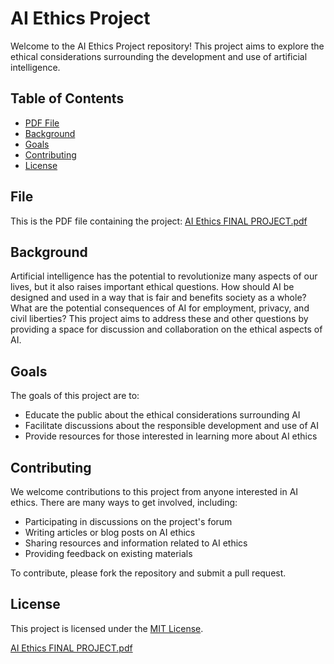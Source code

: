 # AI Ethics Project

Welcome to the AI Ethics Project repository! This project aims to explore the ethical considerations surrounding the development and use of artificial intelligence.

## Table of Contents

- [PDF File](#File)
- [Background](#background)
- [Goals](#goals)
- [Contributing](#contributing)
- [License](#license)

## File
This is the PDF file containing the project:
[AI Ethics FINAL PROJECT.pdf](https://github.com/ranystephan/AI-Ethics-Project/files/10378637/AI.Ethics.FINAL.PROJECT.pdf)

## Background

Artificial intelligence has the potential to revolutionize many aspects of our lives, but it also raises important ethical questions. How should AI be designed and used in a way that is fair and benefits society as a whole? What are the potential consequences of AI for employment, privacy, and civil liberties? This project aims to address these and other questions by providing a space for discussion and collaboration on the ethical aspects of AI.

## Goals

The goals of this project are to:

- Educate the public about the ethical considerations surrounding AI
- Facilitate discussions about the responsible development and use of AI
- Provide resources for those interested in learning more about AI ethics

## Contributing

We welcome contributions to this project from anyone interested in AI ethics. There are many ways to get involved, including:

- Participating in discussions on the project's forum
- Writing articles or blog posts on AI ethics
- Sharing resources and information related to AI ethics
- Providing feedback on existing materials

To contribute, please fork the repository and submit a pull request.

## License

This project is licensed under the [MIT License](LICENSE).

[AI Ethics FINAL PROJECT.pdf](https://github.com/ranystephan/AI-Ethics-Project/files/10378637/AI.Ethics.FINAL.PROJECT.pdf)
